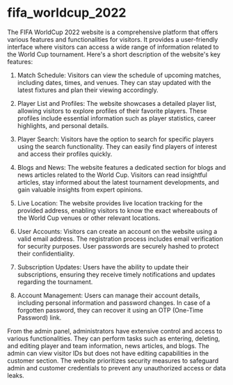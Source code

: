 # fifa_worldcup_2022

The FIFA WorldCup 2022 website is a comprehensive platform that offers various features and functionalities for visitors. It provides a user-friendly interface where visitors can access a wide range of information related to the World Cup tournament. Here's a short description of the website's key features:

1. Match Schedule: Visitors can view the schedule of upcoming matches, including dates, times, and venues. They can stay updated with the latest fixtures and plan their viewing accordingly.

2. Player List and Profiles: The website showcases a detailed player list, allowing visitors to explore profiles of their favorite players. These profiles include essential information such as player statistics, career highlights, and personal details.

3. Player Search: Visitors have the option to search for specific players using the search functionality. They can easily find players of interest and access their profiles quickly.

4. Blogs and News: The website features a dedicated section for blogs and news articles related to the World Cup. Visitors can read insightful articles, stay informed about the latest tournament developments, and gain valuable insights from expert opinions.

5. Live Location: The website provides live location tracking for the provided address, enabling visitors to know the exact whereabouts of the World Cup venues or other relevant locations.

6. User Accounts: Visitors can create an account on the website using a valid email address. The registration process includes email verification for security purposes. User passwords are securely hashed to protect their confidentiality.

7. Subscription Updates: Users have the ability to update their subscriptions, ensuring they receive timely notifications and updates regarding the tournament.

8. Account Management: Users can manage their account details, including personal information and password changes. In case of a forgotten password, they can recover it using an OTP (One-Time Password) link.

From the admin panel, administrators have extensive control and access to various functionalities. They can perform tasks such as entering, deleting, and editing player and team information, news articles, and blogs. The admin can view visitor IDs but does not have editing capabilities in the customer section. The website prioritizes security measures to safeguard admin and customer credentials to prevent any unauthorized access or data leaks.